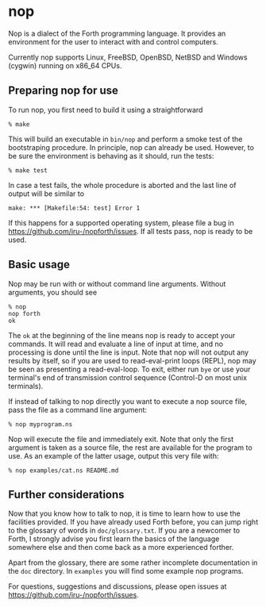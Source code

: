 # nop
Nop is a dialect of the Forth programming language. It provides an environment
for the user to interact with and control computers.

Currently nop supports Linux, FreeBSD, OpenBSD, NetBSD and Windows (cygwin)
running on x86_64 CPUs.

## Preparing nop for use
To run nop, you first need to build it using a straightforward
```
% make
```

This will build an executable in `bin/nop` and perform a smoke test of the
bootstraping procedure. In principle, nop can already be used. However, to be
sure the environment is behaving as it should, run the tests:
```
% make test
```

In case a test fails, the whole procedure is aborted and the last line of
output will be similar to
```
make: *** [Makefile:54: test] Error 1
```

If this happens for a supported operating system, please file a bug in
https://github.com/iru-/nopforth/issues. If all tests pass, nop is ready to be
used.

## Basic usage
Nop may be run with or without command line arguments. Without arguments, you
should see
```
% nop
nop forth
ok 
```

The `ok` at the beginning of the line means nop is ready to accept your
commands. It will read and evaluate a line of input at time, and no processing
is done until the line is input. Note that nop will not output any results by
itself, so if you are used to read-eval-print loops (REPL), nop may be seen as
presenting a read-eval-loop. To exit, either run `bye` or use your terminal's
end of transmission control sequence (Control-D on most unix terminals).

If instead of talking to nop directly you want to execute a nop source file,
pass the file as a command line argument:
```
% nop myprogram.ns
```

Nop will execute the file and immediately exit. Note that only the first
argument is taken as a source file, the rest are available for the program to
use. As an example of the latter usage, output this very file with:
```
% nop examples/cat.ns README.md
```

## Further considerations
Now that you know how to talk to nop, it is time to learn how to use the
facilities provided. If you have already used Forth before, you can jump right
to the glossary of words in `doc/glossary.txt`. If you are a newcomer to Forth,
I strongly advise you first learn the basics of the language somewhere else and
then come back as a more experienced forther.

Apart from the glossary, there are some rather incomplete documentation in the
`doc` directory. In `examples` you will find some example nop programs.

For questions, suggestions and discussions, please open issues at
https://github.com/iru-/nopforth/issues.
